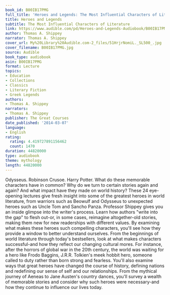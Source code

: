 ```yaml
---
book_id: B00IB17PMG
full_title: 'Heroes and Legends: The Most Influential Characters of Literature'
title: Heroes and Legends
subtitle: The Most Influential Characters of Literature
link: https://www.audible.com/pd/Heroes-and-Legends-Audiobook/B00IB17PMG
author: Thomas A. Shippey
narrator: Thomas A. Shippey
cover_url: My%20Library%20Audible.com-2_files/51HrjrNomiL._SL500_.jpg
cover_filename: B00IB17PMG.jpg
source: Audible
book_type: audiobook
asin: B00IB17PMG
format: Lecture
topics:
- Education
- Collections
- Classics
- Literary Fiction
- Greek Legends
authors:
- Thomas A. Shippey
narrators:
- Thomas A. Shippey
publisher: The Great Courses
date_published: '2014-03-07'
language:
- English
rating:
  rating: 4.419727891156462
  count: 1470
duration: 44820000
type: audiobook
theme: mythology
length: 44820000
---
```

Odysseus. Robinson Crusoe. Harry Potter. What do these memorable characters have in common? Why do we turn to certain stories again and again? And what impact have they made on world history? These 24 eye-opening lectures give fresh insight into some of the greatest heroes in world literature, from warriors such as Beowulf and Odysseus to unexpected heroes such as Uncle Tom and Sancho Panza.
Professor Shippey gives you an inside glimpse into the writer's process. Learn how authors "write into the gap" to flesh out-or, in some cases, reimagine altogether-old stories, making them new for new readerships with different values. By examining what makes these heroes such compelling characters, you'll see how they provide a window to better understand ourselves.
From the beginnings of world literature through today's bestsellers, look at what makes characters successful-and how they reflect our changing cultural mores. For instance, after the horrors of global war in the 20th century, the world was waiting for a hero like Frodo Baggins, J.R.R. Tolkien's meek hobbit hero, someone called to duty rather than born strong and fearless.
You'll also examine ways that great heroes have changed the course of history, defining nations and redefining our sense of self and our relationships. From the mythical journey of Aeneas to Jane Austen's country dances, you'll survey a wealth of memorable stories and consider why such heroes were necessary-and how they continue to influence our lives today.
